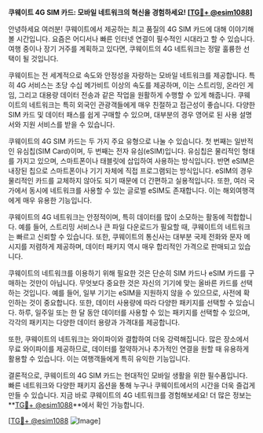 **쿠웨이트 4G SIM 카드: 모바일 네트워크의 혁신을 경험하세요! [[TG💪+ @esim1088](https://t.me/s/esim1088)]**

안녕하세요 여러분! 쿠웨이트에서 제공하는 최고 품질의 4G SIM 카드에 대해 이야기해볼 시간입니다. 요즘은 어디서나 빠른 인터넷 연결이 필수적인 시대라고 할 수 있습니다. 여행 중이나 장기 거주를 계획하고 있다면, 쿠웨이트의 4G 네트워크는 정말 훌륭한 선택이 될 것입니다.

쿠웨이트는 전 세계적으로 속도와 안정성을 자랑하는 모바일 네트워크를 제공합니다. 특히 4G 서비스는 초당 수십 메가비트 이상의 속도를 제공하며, 이는 스트리밍, 온라인 게임, 그리고 대용량 데이터 전송과 같은 작업을 원활하게 수행할 수 있게 해줍니다. 쿠웨이트의 네트워크는 특히 외국인 관광객들에게 매우 친절하고 접근성이 좋습니다. 다양한 SIM 카드 및 데이터 패스를 쉽게 구매할 수 있으며, 대부분의 경우 영어로 된 사용 설명서와 지원 서비스를 받을 수 있습니다.

쿠웨이트의 4G SIM 카드는 두 가지 주요 유형으로 나눌 수 있습니다. 첫 번째는 일반적인 유심칩(SIM Card)이며, 두 번째는 전자 유심(eSIM)입니다. 유심칩은 물리적인 형태를 가지고 있으며, 스마트폰이나 태블릿에 삽입하여 사용하는 방식입니다. 반면 eSIM은 내장된 칩으로 스마트폰이나 기기 자체에 직접 프로그램되는 방식입니다. eSIM의 경우 물리적인 카드를 교체하지 않아도 되기 때문에 더 간편하고 실용적입니다. 또한, 여러 국가에서 동시에 네트워크를 사용할 수 있는 글로벌 eSIM도 존재합니다. 이는 해외여행객에게 매우 유용한 기능입니다.

쿠웨이트의 4G 네트워크는 안정적이며, 특히 데이터를 많이 소모하는 활동에 적합합니다. 예를 들어, 스트리밍 서비스나 큰 파일 다운로드가 필요할 때, 쿠웨이트의 네트워크는 빠르고 신뢰할 수 있습니다. 또한, 쿠웨이트의 통신사는 대부분 국제 전화와 문자 메시지를 저렴하게 제공하며, 데이터 패키지 역시 매우 합리적인 가격으로 판매되고 있습니다.

쿠웨이트의 네트워크를 이용하기 위해 필요한 것은 단순히 SIM 카드나 eSIM 카드를 구매하는 것만이 아닙니다. 무엇보다 중요한 것은 자신의 기기에 맞는 올바른 카드를 선택하는 것입니다. 예를 들어, 일부 기기는 eSIM을 지원하지 않을 수 있으므로, 사전에 확인하는 것이 중요합니다. 또한, 데이터 사용량에 따라 다양한 패키지를 선택할 수 있습니다. 하루, 일주일 또는 한 달 동안 데이터를 사용할 수 있는 패키지를 선택할 수 있으며, 각각의 패키지는 다양한 데이터 용량과 가격대를 제공합니다.

또한, 쿠웨이트의 네트워크는 와이파이와 결합하여 더욱 강력해집니다. 많은 장소에서 무료 와이파이를 제공하므로, 데이터를 절약하거나 추가적인 연결을 원할 때 유용하게 활용할 수 있습니다. 이는 여행객들에게 특히 유익한 기능입니다.

결론적으로, 쿠웨이트의 4G SIM 카드는 현대적인 모바일 생활을 위한 필수품입니다. 빠른 네트워크와 다양한 패키지 옵션을 통해 누구나 쿠웨이트에서의 시간을 더욱 즐겁게 만들 수 있습니다. 지금 바로 쿠웨이트의 4G 네트워크를 경험해보세요! 더 많은 정보는 **[TG💪+ @esim1088](https://t.me/s/esim1088)**에서 확인 가능합니다.

[[TG💪+ @esim1088](https://t.me/s/esim1088) ![Image](https://i.postimg.cc/Y0z9fWf4/image.png)]